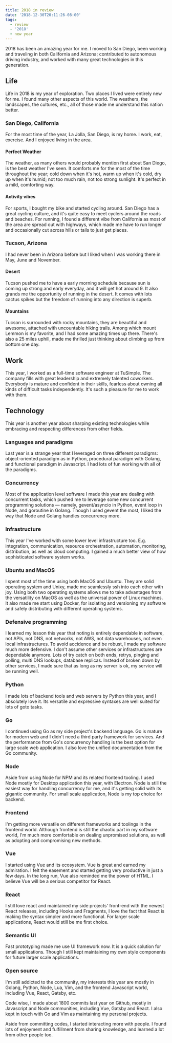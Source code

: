 ```yaml
---
title: 2018 in review
date: '2018-12-30T20:11:26-08:00'
tags:
  - review
  - '2018'
  - new year
---
```

2018 has been an amazing year for me. I moved to San Diego, been working and traveling in both California and Arizona; contributed to autonomous driving industry, and worked with many great technologies in this generation.

## Life
Life in 2018 is my year of exploration. Two places I lived were entirely new for me. I found many other aspects of this world. The weathers, the landscapes, the cultures, etc., all of those made me understand this nation better.

### San Diego, California
For the most time of the year, La Jolla, San Diego, is my home. I work, eat, exercise. And I enjoyed living in the area.

#### Perfect Weather
The weather, as many others would probably mention first about San Diego, is the best weather I've seen. It comforts me for the most of the time throughout the year; cold down when it's hot, warm up when it's cold, dry up when it's humid; not too much rain, not too strong sunlight. It's perfect in a mild, comforting way.

#### Activity vibes
For sports, I bought my bike and started cycling around. San Diego has a great cycling culture, and it's quite easy to meet cyclers around the roads and beaches. For running, I found a different vibe from California as most of the area are spread out with highways, which made me have to run longer and occasionally cut across hills or tails to just get places.


### Tucson, Arizona
I had never been in Arizona before but I liked when I was working there in May, June and November.

#### Desert
Tucson pushed me to have a early morning schedule because sun is coming up strong and early everyday, and it will get hot around 9. It also grands me the opportunity of running in the desert. It comes with lots cactus spikes but the freedom of running into any direction is superb.

#### Mountains
Tucson is surrounded with rocky mountains, they are beautiful and awesome, attached with uncountable hiking trails. Among which mount Lemmon is my favorite, and I had some amazing times up there. There's also a 25 miles uphill, made me thrilled just thinking about climbing up from bottom one day.


## Work
This year, I worked as a full-time software engineer at TuSimple. The company fills with great leadership and extremely talented coworkers. Everybody is mature and confident in their skills, fearless about owning all kinds of difficult tasks independently. It's such a pleasure for me to work with them.

## Technology
This year is another year about sharping existing technologies while embracing and respecting differences from other fields. 


### Languages and paradigms
Last year is a strange year that I leveraged on three different paradigms: object-oriented paradigm as in Python, procedural paradigm with Golang, and functional paradigm in Javascript. I had lots of fun working with all of the paradigms.

### Concurrency 
Most of the application level software I made this year are dealing with concurrent tasks, which pushed me to leverage some  new concurrent programming solutions — namely, gevent/asyncio in Python, event loop in Node, and goroutine in Golang. Though I used gevent the most, I liked the way that Node and Golang handles concurrency more.

### Infrastructure
This year I've worked with some lower level infrastructure too. E.g. integration, communication, resource orchestration, automation, monitoring, distribution, as well as cloud computing. I gained a much better view of how sophisticated software system works.

### Ubuntu and MacOS
I spent most of the time using both MacOS and Ubuntu. They are solid operating system and Unixy, made me seamlessly ssh into each other with joy. Using both two operating systems allows me to take advantages from the versatility on MacOS as well as the universal power of Linux machines. It also made me start using Docker, for isolating and versioning my software and safely distributing with different operating systems.

### Defensive programming
I learned my lesson this year that noting is entirely dependable in software, not APIs, not DNS, not networks, not AWS, not data warehouses, not even local infrastructures. To avoid accidence and be robust, I made my software much more defensive. I don't assume other services or infrastructures are dependable anymore. Lots of try catch on both ends, retrys, pinging and polling, multi DNS lookups, database replicas. Instead of broken down by other services, I made sure that as long as my server is ok, my service will be running well.


### Python
I made lots of backend tools and web servers by Python this year, and I absolutely love it. Its versatile and expressive syntaxes are well suited for lots of goto tasks.

### Go
I continued using Go as my side project's backend language. Go is mature for modern web and I didn't need a third party framework for services. And the performance from Go's concurrency handling is the best option for large scale web application. I also love the unified documentation from the Go community.

### Node
Aside from using Node for NPM and its related frontend tooling. I used Node mostly for Desktop application this year, with Electron. Node is still the easiest way for handling concurrency for me, and it's getting solid with its gigantic community. For small scale application, Node is my top choice for backend.

### Frontend
I'm getting more versatile on different frameworks and toolings in the frontend world. Although frontend is still the chaotic part in my software world, I'm much more comfortable on dealing unpromised solutions, as well as adopting and compromising new methods.

### Vue
I started using Vue and its ecosystem. Vue is great and earned my admiration. I felt the easement and started getting very productive in just a few days. In the long run, Vue also reminded me the power of HTML. I believe Vue will be a serious competitor for React.

### React
I still love react and maintained my side projects' front-end with the newest React releases, including Hooks and Fragments, I love the fact that React is making the syntax simpler and more functional. For larger scale applications, React would still be me first choice.

### Semantic UI
Fast prototyping made me use UI framework now. It is a quick solution for small applications. Though I still kept maintaining my own style components for future larger scale applications. 

### Open source
I'm still addicted to the community, my interests this year are mostly in Golang, Python, Node, Lua, Vim, and the frontend Javascript world, including Vue, React, Gatsby, etc.

Code wise, I made about 1800 commits last year on Github, mostly in Javascript and Node communities, including Vue, Gatsby and React. I also kept in touch with Go and Vim as maintaining my personal projects.

Aside from committing codes, I started interacting more with  people. I found lots of enjoyment and fulfillment from sharing knowledge, and learned a lot from other people too.


